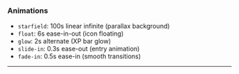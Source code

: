 ### Animations

- `starfield`: 100s linear infinite (parallax background)
- `float`: 6s ease-in-out (icon floating)
- `glow`: 2s alternate (XP bar glow)
- `slide-in`: 0.3s ease-out (entry animation)
- `fade-in`: 0.5s ease-in (smooth transitions)

---
